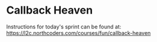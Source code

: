 # Callback Heaven
Instructions for today's sprint can be found at:
https://l2c.northcoders.com/courses/fun/callback-heaven
